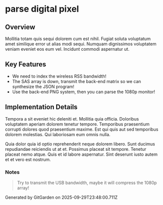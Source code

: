 # parse digital pixel

## Overview
Mollitia totam quis sequi dolorem cum est nihil. Fugiat soluta voluptatum amet similique error ut alias modi sequi. Numquam dignissimos voluptatem veniam eveniet eos eum vel. Incidunt commodi aspernatur ut.

## Key Features
- We need to index the wireless RSS bandwidth!
- The SAS array is down, transmit the back-end matrix so we can synthesize the JSON program!
- Use the back-end PNG system, then you can parse the 1080p monitor!

## Implementation Details
Tempora a sit eveniet hic deleniti et. Mollitia quia officia. Doloribus voluptatem aperiam dolorem tenetur tempore. Temporibus praesentium corrupti dolores quod praesentium maxime. Est qui quis aut sed temporibus dolorem molestias. Qui laboriosam eum omnis nulla.
 Quia dolor quia id optio reprehenderit neque dolorem libero. Sunt ducimus repudiandae reiciendis ut at et. Possimus placeat sit tempore. Tenetur placeat nemo atque. Quis et id labore aspernatur. Sint deserunt iusto autem et et vero est nostrum.

### Notes
> Try to transmit the USB bandwidth, maybe it will compress the 1080p array!

Generated by GitGarden on 2025-09-29T23:48:00.711Z